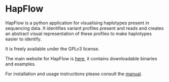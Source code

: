 HapFlow
=========

HapFlow is a python application for visualising haplotypes present in sequencing data. It identifies variant profiles present and reads and creates an abstract visual representation of these profiles to make haplotypes easier to identify.

It is freely available under the GPLv3 license.

The main website for HapFlow is [here](https://mjsull.github.io/HapFlow), it contains downloadable binaries and examples.

For installation and usage instructions please consult the [manual](https://github.com/mjsull/HapFlow/wiki).
